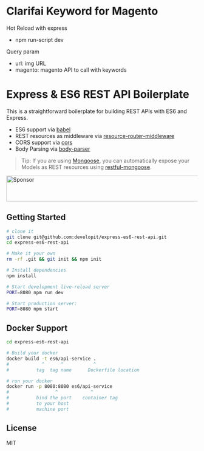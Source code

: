Clarifai Keyword for Magento
=================================
Hot Reload with express
- npm run-script dev

Query param
- url: img URL
- magento: magento API to call with keywords

Express & ES6 REST API Boilerplate
==================================

This is a straightforward boilerplate for building REST APIs with ES6 and Express.

- ES6 support via [babel](https://babeljs.io)
- REST resources as middleware via [resource-router-middleware](https://github.com/developit/resource-router-middleware)
- CORS support via [cors](https://github.com/troygoode/node-cors)
- Body Parsing via [body-parser](https://github.com/expressjs/body-parser)

> Tip: If you are using [Mongoose](https://github.com/Automattic/mongoose), you can automatically expose your Models as REST resources using [restful-mongoose](https://git.io/restful-mongoose).

<a target='_blank' rel='nofollow' href='https://app.codesponsor.io/link/WbARjbDRQz5y3N6VBEMPU4LW/developit/express-es6-rest-api'>
  <img alt='Sponsor' width='888' height='68' src='https://app.codesponsor.io/embed/WbARjbDRQz5y3N6VBEMPU4LW/developit/express-es6-rest-api.svg' />
</a>

Getting Started
---------------

```sh
# clone it
git clone git@github.com:developit/express-es6-rest-api.git
cd express-es6-rest-api

# Make it your own
rm -rf .git && git init && npm init

# Install dependencies
npm install

# Start development live-reload server
PORT=8080 npm run dev

# Start production server:
PORT=8080 npm start
```
Docker Support
------
```sh
cd express-es6-rest-api

# Build your docker
docker build -t es6/api-service .
#            ^      ^           ^
#          tag  tag name      Dockerfile location

# run your docker
docker run -p 8080:8080 es6/api-service
#                 ^            ^
#          bind the port    container tag
#          to your host
#          machine port   

```
License
-------

MIT
